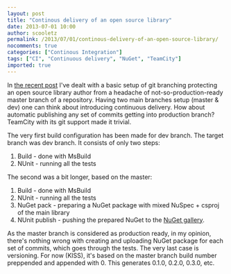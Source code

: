 ```yaml
---
layout: post
title: "Continous delivery of an open source library"
date: 2013-07-01 10:00
author: scooletz
permalink: /2013/07/01/continous-delivery-of-an-open-source-library/
nocomments: true
categories: ["Continous Integration"]
tags: ["CI", "Continuous delivery", "NuGet", "TeamCity"]
imported: true
---
```


In [the recent post](http://blog.scooletz.com/2013/06/27/evolving-your-branching-strategy) I've dealt with a basic setup of git branching protecting an open source library author from a headache of not-so-production-ready master branch of a repository. Having two main branches setup (master & dev) one can think about introducing continuous delivery. How about automatic publishing any set of commits getting into production branch? TeamCity with its git support made it trivial.

The very first build configuration has been made for dev branch. The target branch was dev branch. It consists of only two steps:

1. Build - done with MsBuild
1. NUnit - running all the tests

The second was a bit longer, based on the master:

1. Build - done with MsBuild
1. NUnit - running all the tests
1. NuGet pack - preparing a NuGet package with mixed NuSpec + csproj of the main library
1. NUnit publish - pushing the prepared NuGet to the [NuGet gallery](http://nuget.org/).

As the master branch is considered as production ready, in my opinion, there's nothing wrong with creating and uploading NuGet package for each set of commits, which goes through the tests. The very last case is versioning. For now (KISS), it's based on the master branch build number preppended and appended with 0. This generates 0.1.0, 0.2.0, 0.3.0, etc.

